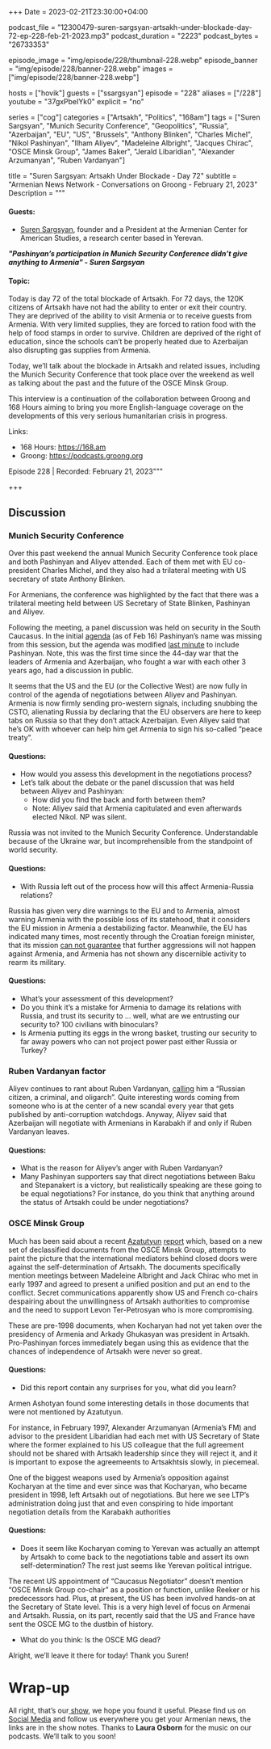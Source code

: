 +++
Date = 2023-02-21T23:30:00+04:00

podcast_file = "12300479-suren-sargsyan-artsakh-under-blockade-day-72-ep-228-feb-21-2023.mp3"
podcast_duration = "2223"
podcast_bytes = "26733353"

episode_image = "img/episode/228/thumbnail-228.webp"
episode_banner = "img/episode/228/banner-228.webp"
images = ["img/episode/228/banner-228.webp"]

hosts = ["hovik"]
guests = ["ssargsyan"]
episode = "228"
aliases = ["/228"]
youtube = "37gxPbeIYk0"
explicit = "no"

series = ["cog"]
categories = ["Artsakh", "Politics", "168am"]
tags = ["Suren Sargsyan", "Munich Security Conference", "Geopolitics", "Russia", "Azerbaijan", "EU", "US", "Brussels", "Anthony Blinken", "Charles Michel", "Nikol Pashinyan", "Ilham Aliyev", "Madeleine Albright", "Jacques Chirac", "OSCE Minsk Group", "James Baker", "Jerald Libaridian", "Alexander Arzumanyan", "Ruben Vardanyan"]

title = "Suren Sargsyan: Artsakh Under Blockade - Day 72"
subtitle = "Armenian News Network - Conversations on Groong - February 21, 2023"
Description = """

#### Guests:
* [Suren Sargsyan](/guest/ssargsyan), founder and a President at the Armenian Center for American Studies, a research center based in Yerevan.

***"Pashinyan’s participation in Munich Security Conference didn’t give anything to Armenia" - Suren Sargsyan***

#### Topic:

Today is day 72 of the total blockade of Artsakh. For 72 days, the 120K citizens of Artsakh have not had the ability to enter or exit their country. They are deprived of the ability to visit Armenia or to receive guests from Armenia. With very limited supplies, they are forced to ration food with the help of food stamps in order to survive. Children are deprived of the right of education, since the schools can’t be properly heated due to Azerbaijan also disrupting gas supplies from Armenia.

Today, we’ll talk about the blockade in Artsakh and related issues, including the Munich Security Conference that took place over the weekend as well as talking about the past and the future of the OSCE Minsk Group.

This interview is a continuation of the collaboration between Groong and 168 Hours aiming to bring you more English-language coverage on the developments of this very serious humanitarian crisis in progress.

Links:
  - 168 Hours: https://168.am
  - Groong: https://podcasts.groong.org

Episode 228 | Recorded: February 21, 2023"""

+++

## Discussion

### Munich Security Conference

Over this past weekend the annual Munich Security Conference took place and both Pashinyan and Aliyev attended. Each of them met with EU co-president Charles Michel, and they also had a trilateral meeting with US secretary of state Anthony Blinken.

For Armenians, the conference was highlighted by the fact that there was a trilateral meeting held between US Secretary of State Blinken, Pashinyan and Aliyev.

Following the meeting, a panel discussion was held on security in the South Caucasus. In the initial [agenda](https://securityconference.org/assets/user_upload/230216_MSC2023_Agenda_WS.pdf) (as of Feb 16) Pashinyan’s name was missing from this session, but the agenda was modified [last minute](https://securityconference.org/assets/user_upload/230217_MSC2023_Agenda_WS.pdf) to include Pashinyan. Note, this was the first time since the 44-day war that the leaders of Armenia and Azerbaijan, who fought a war with each other 3 years ago, had a discussion in public.

It seems that the US and the EU (or the Collective West) are now fully in control of the agenda of negotiations between Aliyev and Pashinyan. Armenia is now firmly sending pro-western signals, including snubbing the CSTO, alienating Russia by declaring that the EU observers are here to keep tabs on Russia so that they don’t attack Azerbaijan. Even Aliyev said that he’s OK with whoever can help him get Armenia to sign his so-called “peace treaty”. 

#### Questions:

* How would you assess this development in the negotiations process?
* Let’s talk about the debate or the panel discussion that was held between Aliyev and Pashinyan:
    * How did you find the back and forth between them?
    * Note: Aliyev said that Armenia capitulated and even afterwards elected Nikol. NP was silent.

Russia was not invited to the Munich Security Conference. Understandable because of the Ukraine war, but incomprehensible from the standpoint of world security.

#### Questions:

* With Russia left out of the process how will this affect Armenia-Russia relations?

Russia has given very dire warnings to the EU and to Armenia, almost warning Armenia with the possible loss of its statehood, that it considers the EU mission in Armenia a destabilizing factor. Meanwhile, the EU has indicated many times, most recently through the Croatian foreign minister,  that its mission [can not guarantee](https://armenpress.am/eng/news/1103649.html) that further aggressions will not happen against Armenia, and Armenia has not shown any discernible activity to rearm its military.

#### Questions:

* What’s your assessment of this development?
* Do you think it’s a mistake for Armenia to damage its relations with Russia, and trust its security to … well, what are we entrusting our security to? 100 civilians with binoculars?
* Is Armenia putting its eggs in the wrong basket, trusting our security to far away powers who can not project power past either Russia or Turkey?


### Ruben Vardanyan factor

Aliyev continues to rant about Ruben Vardanyan, [calling](https://en.trend.az/azerbaijan/politics/3712287.html) him a “Russian citizen, a criminal, and oligarch”. Quite interesting words coming from someone who is at the center of a new scandal every year that gets published by anti-corruption watchdogs. Anyway, Aliyev said that Azerbaijan will negotiate with Armenians in Karabakh if and only if Ruben Vardanyan leaves.

#### Questions:

* What is the reason for Aliyev’s anger with Ruben Vardanyan?
* Many Pashinyan supporters say that direct negotiations between Baku and Stepanakert is a victory, but realistically speaking are these going to be equal negotiations? For instance, do you think that anything around the status of Artsakh could be under negotiations?

### OSCE Minsk Group

Much has been said about a recent [Azatutyun](https://www.azatutyun.am/a/32254588.html) [report](https://www.azatutyun.am/a/32250473.html) which, based on a new set of declassified documents from the OSCE Minsk Group, attempts to paint the picture that the international mediators behind closed doors were against the self-determination of Artsakh. The documents specifically mention meetings between Madeleine Albright and Jack Chirac who met in early 1997 and agreed to present a unified position and put an end to the conflict. Secret communications apparently show US and French co-chairs despairing about the unwillingness of Artsakh authorities to compromise and the need to support Levon Ter-Petrosyan who is more compromising.

These are pre-1998 documents, when Kocharyan had not yet taken over the presidency of Armenia and Arkady Ghukasyan was president in Artsakh. Pro-Pashinyan forces immediately began using this as evidence that the chances of independence of Artsakh were never so great.

#### Questions:

* Did this report contain any surprises for you, what did you learn?

Armen Ashotyan found some interesting details in those documents that were not mentioned by Azatutyun. 

For instance, in February 1997, Alexander Arzumanyan (Armenia’s FM) and advisor to the president Libaridian had each met with US Secretary of State where the former explained to his US colleague that the full agreement should not be shared with Artsakh leadership since they will reject it, and it is important to expose the agreemeents to Artsakhtsis slowly, in piecemeal.

One of the biggest weapons used by Armenia’s opposition against Kocharyan at the time and ever since was that Kocharyan, who became president in 1998, left Artsakh out of negotiations. But here we see LTP’s administration doing just that and even conspiring to hide important negotiation details from the Karabakh authorities

#### Questions:

* Does it seem like Kocharyan coming to Yerevan was actually an attempt by Artsakh to come back to the negotiations table and assert its own self-determination? The rest just seems like Yerevan political intrigue.

The recent US appointment of “Caucasus Negotiator” doesn’t mention “OSCE Minsk Group co-chair” as a position or function, unlike Reeker or his predecessors had. Plus, at present, the US has been involved hands-on at the Secretary of State level. This is a very high level of focus on Armenai and Artsakh. Russia, on its part, recently said that the US and France have sent the OSCE MG to the dustbin of history.

* What do you think: Is the OSCE MG dead?

Alright, we’ll leave it there for today! Thank you Suren!

# Wrap-up

All right, that’s our[ show](https://podcasts.groong.org/), we hope you found it useful. Please find us on[ Social Media](https://linktr.ee/groong) and follow us everywhere you get your Armenian news, the links are in the show notes. Thanks to **Laura Osborn** for the music on our podcasts. We’ll talk to you soon!

